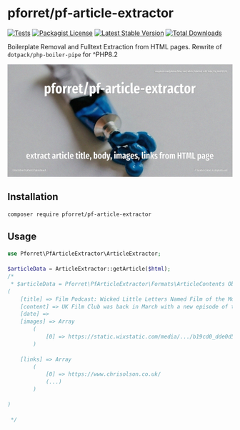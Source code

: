# pforret/pf-article-extractor

[![Tests](https://github.com/pforret/pf-article-extractor/actions/workflows/run-tests.yml/badge.svg)](https://github.com/pforret/pf-article-extractor/actions)
[![Packagist License](https://poser.pugx.org/pforret/pf-article-extractor/license.png)](http://choosealicense.com/licenses/mit/)
[![Latest Stable Version](https://poser.pugx.org/pforret/pf-article-extractor/version.png)](https://packagist.org/packages/pforret/pf-article-extractor)
[![Total Downloads](https://poser.pugx.org/pforret/pf-article-extractor/d/total.png)](https://packagist.org/packages/pforret/pf-article-extractor)

Boilerplate Removal and Fulltext Extraction from HTML pages.
Rewrite of `dotpack/php-boiler-pipe` for ^PHP8.2

![](assets/unsplash.squeeze.jpg)

## Installation

```bash
composer require pforret/pf-article-extractor
```

## Usage

```php
use Pforret\PfArticleExtractor\ArticleExtractor;

$articleData = ArticleExtractor::getArticle($html);
/*
 * $articleData = Pforret\PfArticleExtractor\Formats\ArticleContents Object
(
    [title] => Film Podcast: Wicked Little Letters Named Film of the Month
    [content] => UK Film Club was back in March with a new episode of their film podcast. (...)
    [date] =>
    [images] => Array
        (
            [0] => https://static.wixstatic.com/media/.../b19cd0_dde0d59546f84127865267f43994f39b~mv2.jpg
        )

    [links] => Array
        (
            [0] => https://www.chrisolson.co.uk/
            (...)
        )

)

 */
```